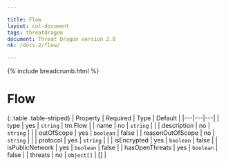 ```yaml
---

title: Flow
layout: col-document
tags: threatdragon
document: Threat Dragon version 2.0
nk: /docs-2/flow/

---
```


{% include breadcrumb.html %}
# Flow

{:.table .table-striped}
| Property | Required | Type | Default |
|---|---|---|
| type | yes | `string` | tm.Flow |
| name | no | `string` | |
| description | no | `string` | |
| outOfScope | yes | `boolean` | false |
| reasonOutOfScope | no | `string` | |
| protocol | yes | `string` | |
| isEncrypted | yes | `boolean` | false |
| isPublicNetwork | yes | `boolean` | false |
| hasOpenThreats | yes | `boolean` | false |
| threats | no | `object[]` | [] |
